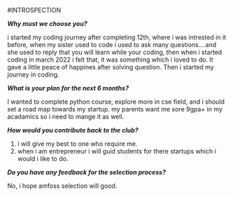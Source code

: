 #INTROSPECTION

***Why must we choose you?***

i started my coding journey after completing 12th, where i was intrested in it before, when my sister used to code i used to ask many questions....and she used to 
reply that you will learn while your coding, then when i started coding in march 2022 i felt that, it was something which i loved to do. It gave a little peace
of happines after solving question. Then i started my journey in coding.

***What is your plan for the next 6 months?***

I wanted to complete python course, explore more in cse field, and i should set a road map towards my startup. my parents want me sore 9gpa+ in my acadamics so
i need to mange it as well.

***How would you contribute back to the club?***

1. i will give my best to one who require me.
2. when i am entrepreneur i will guid students for there startups which i would i like to do.

***Do you have any feedback for the selection process?***

No, i hope amfoss selection will good.
